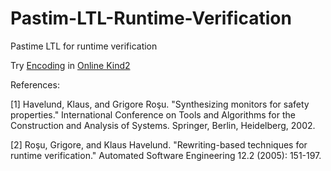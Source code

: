 # Pastim-LTL-Runtime-Verification
Pastime LTL for runtime verification

Try [Encoding](https://raw.githubusercontent.com/farif/Pastim-LTL-Runtime-Verification/master/PLTL%2BRV_2_Lustre.lus) in  [Online Kind2](https://kind.cs.uiowa.edu/app/)

References:

[1] Havelund, Klaus, and Grigore Roşu. "Synthesizing monitors for safety properties." International Conference on Tools and Algorithms for the Construction and Analysis of Systems. Springer, Berlin, Heidelberg, 2002.

[2] Roşu, Grigore, and Klaus Havelund. "Rewriting-based techniques for runtime verification." Automated Software Engineering 12.2 (2005): 151-197.
